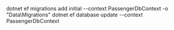 dotnet ef migrations add initial --context PassengerDbContext -o "Data\Migrations"
dotnet ef database update --context PassengerDbContext
